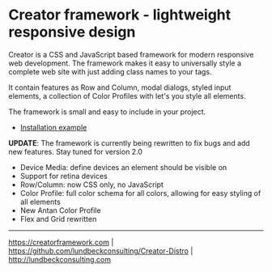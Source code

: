 # Creator framework - lightweight responsive design

Creator is a CSS and JavaScript based framework for modern responsive web development.
The framework makes it easy to universally style a complete web site with just adding class names to your tags.

It contain features as Row and Column, modal dialogs, styled input elements, a collection of Color Profiles with let's you style all elements.

The framework is small and easy to include in your project.

* [Installation example](https://github.com/lundbeckconsulting/Creator-Distro/blob/master/README.md)


**UPDATE**: The framework is currently being rewritten to fix bugs and add new features. Stay tuned for version 2.0

* Device Media: define devices an element should be visible on
* Support for retina devices
* Row/Column: now CSS only, no JavaScript
* Color Profile: full color schema for all colors, allowing for easy styling of all elements
* New Antan Color Profile
* Flex and Grid rewritten

****
https://creatorframework.com | https://github.com/lundbeckconsulting/Creator-Distro | http://lundbeckconsulting.com
